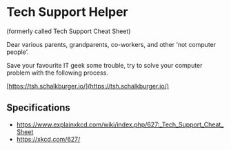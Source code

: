 # Tech Support Helper

(formerly called Tech Support Cheat Sheet)

Dear various parents, grandparents, co-workers, and other ‘not computer people’.

Save your favourite IT geek some trouble, try to solve your computer problem with the following process.

[https://tsh.schalkburger.io/](https://tsh.schalkburger.io/)

## Specifications

- https://www.explainxkcd.com/wiki/index.php/627:_Tech_Support_Cheat_Sheet
- https://xkcd.com/627/
